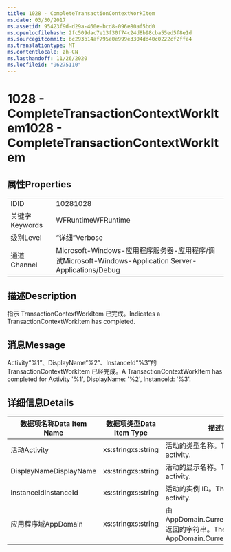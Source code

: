 ```yaml
---
title: 1028 - CompleteTransactionContextWorkItem
ms.date: 03/30/2017
ms.assetid: 95423f9d-d29a-460e-bcd8-096e80af5bd0
ms.openlocfilehash: 2fc509dac7e13f30f74c24d8b98cba55ed5f8e1d
ms.sourcegitcommit: bc293b14af795e0e999e3304dd40c0222cf2ffe4
ms.translationtype: MT
ms.contentlocale: zh-CN
ms.lasthandoff: 11/26/2020
ms.locfileid: "96275110"
---
```

# <a name="1028---completetransactioncontextworkitem"></a><span data-ttu-id="21c61-102">1028 - CompleteTransactionContextWorkItem</span><span class="sxs-lookup"><span data-stu-id="21c61-102">1028 - CompleteTransactionContextWorkItem</span></span>

## <a name="properties"></a><span data-ttu-id="21c61-103">属性</span><span class="sxs-lookup"><span data-stu-id="21c61-103">Properties</span></span>  
  
|||  
|-|-|  
|<span data-ttu-id="21c61-104">ID</span><span class="sxs-lookup"><span data-stu-id="21c61-104">ID</span></span>|<span data-ttu-id="21c61-105">1028</span><span class="sxs-lookup"><span data-stu-id="21c61-105">1028</span></span>|  
|<span data-ttu-id="21c61-106">关键字</span><span class="sxs-lookup"><span data-stu-id="21c61-106">Keywords</span></span>|<span data-ttu-id="21c61-107">WFRuntime</span><span class="sxs-lookup"><span data-stu-id="21c61-107">WFRuntime</span></span>|  
|<span data-ttu-id="21c61-108">级别</span><span class="sxs-lookup"><span data-stu-id="21c61-108">Level</span></span>|<span data-ttu-id="21c61-109">“详细”</span><span class="sxs-lookup"><span data-stu-id="21c61-109">Verbose</span></span>|  
|<span data-ttu-id="21c61-110">通道</span><span class="sxs-lookup"><span data-stu-id="21c61-110">Channel</span></span>|<span data-ttu-id="21c61-111">Microsoft-Windows-应用程序服务器-应用程序/调试</span><span class="sxs-lookup"><span data-stu-id="21c61-111">Microsoft-Windows-Application Server-Applications/Debug</span></span>|  
  
## <a name="description"></a><span data-ttu-id="21c61-112">描述</span><span class="sxs-lookup"><span data-stu-id="21c61-112">Description</span></span>  

 <span data-ttu-id="21c61-113">指示 TransactionContextWorkItem 已完成。</span><span class="sxs-lookup"><span data-stu-id="21c61-113">Indicates a TransactionContextWorkItem has completed.</span></span>  
  
## <a name="message"></a><span data-ttu-id="21c61-114">消息</span><span class="sxs-lookup"><span data-stu-id="21c61-114">Message</span></span>  

 <span data-ttu-id="21c61-115">Activity“%1”、DisplayName“%2”、InstanceId“%3”的 TransactionContextWorkItem 已经完成。</span><span class="sxs-lookup"><span data-stu-id="21c61-115">A TransactionContextWorkItem has completed for Activity '%1', DisplayName: '%2', InstanceId: '%3'.</span></span>  
  
## <a name="details"></a><span data-ttu-id="21c61-116">详细信息</span><span class="sxs-lookup"><span data-stu-id="21c61-116">Details</span></span>  
  
|<span data-ttu-id="21c61-117">数据项名称</span><span class="sxs-lookup"><span data-stu-id="21c61-117">Data Item Name</span></span>|<span data-ttu-id="21c61-118">数据项类型</span><span class="sxs-lookup"><span data-stu-id="21c61-118">Data Item Type</span></span>|<span data-ttu-id="21c61-119">描述</span><span class="sxs-lookup"><span data-stu-id="21c61-119">Description</span></span>|  
|--------------------|--------------------|-----------------|  
|<span data-ttu-id="21c61-120">活动</span><span class="sxs-lookup"><span data-stu-id="21c61-120">Activity</span></span>|<span data-ttu-id="21c61-121">xs:string</span><span class="sxs-lookup"><span data-stu-id="21c61-121">xs:string</span></span>|<span data-ttu-id="21c61-122">活动的类型名称。</span><span class="sxs-lookup"><span data-stu-id="21c61-122">The type name of the activity.</span></span>|  
|<span data-ttu-id="21c61-123">DisplayName</span><span class="sxs-lookup"><span data-stu-id="21c61-123">DisplayName</span></span>|<span data-ttu-id="21c61-124">xs:string</span><span class="sxs-lookup"><span data-stu-id="21c61-124">xs:string</span></span>|<span data-ttu-id="21c61-125">活动的显示名称。</span><span class="sxs-lookup"><span data-stu-id="21c61-125">The display name of the activity.</span></span>|  
|<span data-ttu-id="21c61-126">InstanceId</span><span class="sxs-lookup"><span data-stu-id="21c61-126">InstanceId</span></span>|<span data-ttu-id="21c61-127">xs:string</span><span class="sxs-lookup"><span data-stu-id="21c61-127">xs:string</span></span>|<span data-ttu-id="21c61-128">活动的实例 ID。</span><span class="sxs-lookup"><span data-stu-id="21c61-128">The instance id of the activity.</span></span>|  
|<span data-ttu-id="21c61-129">应用程序域</span><span class="sxs-lookup"><span data-stu-id="21c61-129">AppDomain</span></span>|<span data-ttu-id="21c61-130">xs:string</span><span class="sxs-lookup"><span data-stu-id="21c61-130">xs:string</span></span>|<span data-ttu-id="21c61-131">由 AppDomain.CurrentDomain.FriendlyName 返回的字符串。</span><span class="sxs-lookup"><span data-stu-id="21c61-131">The string returned by AppDomain.CurrentDomain.FriendlyName.</span></span>|
